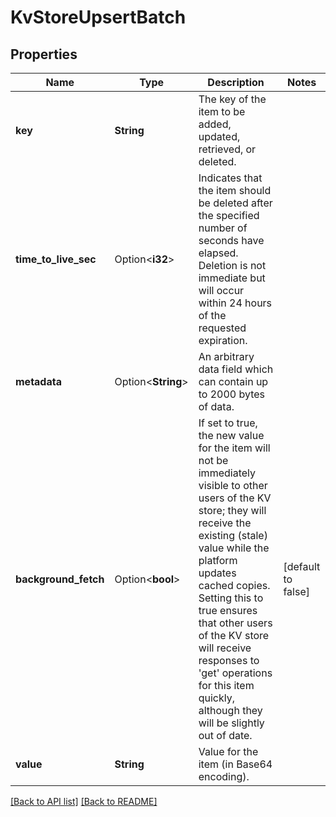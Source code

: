 # KvStoreUpsertBatch

## Properties

Name | Type | Description | Notes
------------ | ------------- | ------------- | -------------
**key** | **String** | The key of the item to be added, updated, retrieved, or deleted. | 
**time_to_live_sec** | Option<**i32**> | Indicates that the item should be deleted after the specified number of seconds have elapsed. Deletion is not immediate but will occur within 24 hours of the requested expiration. | 
**metadata** | Option<**String**> | An arbitrary data field which can contain up to 2000 bytes of data. | 
**background_fetch** | Option<**bool**> | If set to true, the new value for the item will not be immediately visible to other users of the KV store; they will receive the existing (stale) value while the platform updates cached copies. Setting this to true ensures that other users of the KV store will receive responses to 'get' operations for this item quickly, although they will be slightly out of date. | [default to false]
**value** | **String** | Value for the item (in Base64 encoding). | 

[[Back to API list]](../README.md#documentation-for-api-endpoints) [[Back to README]](../README.md)


